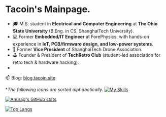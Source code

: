 # Tacoin's Mainpage.

- 🎓 M.S. student in **Electrical and Computer Engineering** at **The Ohio State University** (B.Eng. in CS, ShanghaiTech University).  
- 💻 Former **Embedded/IT Engineer** at ForePhysics, with hands-on experience in **IoT, PCB/firmware design, and low-power systems**.  
- 🚁 Former **Vice President** of ShanghaiTech Drone Association.  
- 🕹️ Founder & President of **TechRetro Club** (student-led association for retro tech & hardware hacking).
- 
📫 Blog: [blog.tacoin.site](https://blog.tacoin.site)  

**The following icons are sorted alphabetically.*
[![My Skills](https://skillicons.dev/icons?i=ae,anaconda,arduino,c,cpp,cmake,debian,discord,docker,git,github,githubactions,gitlab,gmail,js,latex,linux,md,matlab,mint,powershell,ps,pr,py,pytorch,qt,raspberrypi,stackoverflow,twitter,ubuntu,visualstudio,vscode,windows)](https://skillicons.dev)

[![Anurag's GitHub stats](https://github-readme-stats.vercel.app/api?username=wzqvip)](https://github.com/anuraghazra/github-readme-stats)

[![Top Langs](https://github-readme-stats.vercel.app/api/top-langs/?username=wzqvip&layout=donut)](https://github.com/anuraghazra/github-readme-stats)
